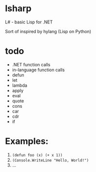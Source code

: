 # lsharp
L# - basic Lisp for .NET

Sort of inspired by hylang (Lisp on Python)

# todo
* .NET function calls
* in-language function calls
* defun
* let
* lambda
* apply
* eval
* quote
* cons
* car
* cdr
* if

# Examples:

1. ```(defun foo (x) (+ x 1))```
1. ```(Console.WriteLine "Hello, World!")```
1. ...
